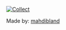 [![Collect](https://github.com/VpnforWindowsSub/configs/actions/workflows/Collector.yml/badge.svg)](https://github.com/VpnforWindowsSub/configs/actions/workflows/Collector.yml)

Made by: [mahdibland](https://github.com/mahdibland)
